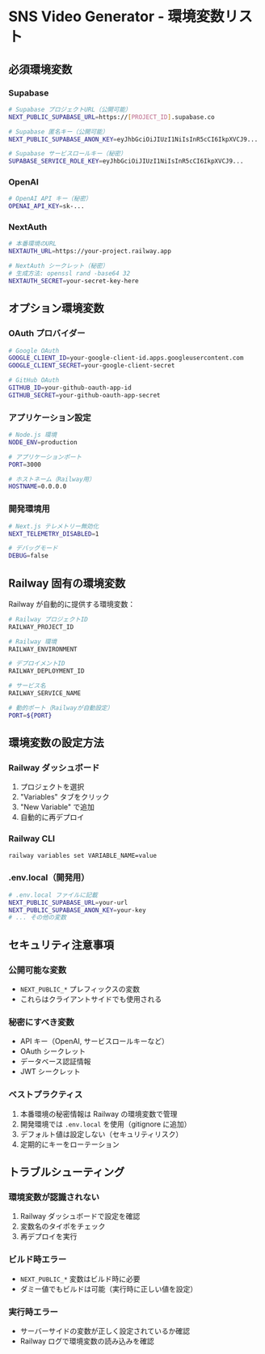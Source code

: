 # SNS Video Generator - 環境変数リスト

## 必須環境変数

### Supabase
```bash
# Supabase プロジェクトURL（公開可能）
NEXT_PUBLIC_SUPABASE_URL=https://[PROJECT_ID].supabase.co

# Supabase 匿名キー（公開可能）
NEXT_PUBLIC_SUPABASE_ANON_KEY=eyJhbGciOiJIUzI1NiIsInR5cCI6IkpXVCJ9...

# Supabase サービスロールキー（秘密）
SUPABASE_SERVICE_ROLE_KEY=eyJhbGciOiJIUzI1NiIsInR5cCI6IkpXVCJ9...
```

### OpenAI
```bash
# OpenAI API キー（秘密）
OPENAI_API_KEY=sk-...
```

### NextAuth
```bash
# 本番環境のURL
NEXTAUTH_URL=https://your-project.railway.app

# NextAuth シークレット（秘密）
# 生成方法: openssl rand -base64 32
NEXTAUTH_SECRET=your-secret-key-here
```

## オプション環境変数

### OAuth プロバイダー
```bash
# Google OAuth
GOOGLE_CLIENT_ID=your-google-client-id.apps.googleusercontent.com
GOOGLE_CLIENT_SECRET=your-google-client-secret

# GitHub OAuth
GITHUB_ID=your-github-oauth-app-id
GITHUB_SECRET=your-github-oauth-app-secret
```

### アプリケーション設定
```bash
# Node.js 環境
NODE_ENV=production

# アプリケーションポート
PORT=3000

# ホストネーム（Railway用）
HOSTNAME=0.0.0.0
```

### 開発環境用
```bash
# Next.js テレメトリー無効化
NEXT_TELEMETRY_DISABLED=1

# デバッグモード
DEBUG=false
```

## Railway 固有の環境変数

Railway が自動的に提供する環境変数：
```bash
# Railway プロジェクトID
RAILWAY_PROJECT_ID

# Railway 環境
RAILWAY_ENVIRONMENT

# デプロイメントID
RAILWAY_DEPLOYMENT_ID

# サービス名
RAILWAY_SERVICE_NAME

# 動的ポート（Railwayが自動設定）
PORT=${PORT}
```

## 環境変数の設定方法

### Railway ダッシュボード
1. プロジェクトを選択
2. "Variables" タブをクリック
3. "New Variable" で追加
4. 自動的に再デプロイ

### Railway CLI
```bash
railway variables set VARIABLE_NAME=value
```

### .env.local（開発用）
```bash
# .env.local ファイルに記載
NEXT_PUBLIC_SUPABASE_URL=your-url
NEXT_PUBLIC_SUPABASE_ANON_KEY=your-key
# ... その他の変数
```

## セキュリティ注意事項

### 公開可能な変数
- `NEXT_PUBLIC_*` プレフィックスの変数
- これらはクライアントサイドでも使用される

### 秘密にすべき変数
- API キー（OpenAI, サービスロールキーなど）
- OAuth シークレット
- データベース認証情報
- JWT シークレット

### ベストプラクティス
1. 本番環境の秘密情報は Railway の環境変数で管理
2. 開発環境では `.env.local` を使用（gitignore に追加）
3. デフォルト値は設定しない（セキュリティリスク）
4. 定期的にキーをローテーション

## トラブルシューティング

### 環境変数が認識されない
1. Railway ダッシュボードで設定を確認
2. 変数名のタイポをチェック
3. 再デプロイを実行

### ビルド時エラー
- `NEXT_PUBLIC_*` 変数はビルド時に必要
- ダミー値でもビルドは可能（実行時に正しい値を設定）

### 実行時エラー
- サーバーサイドの変数が正しく設定されているか確認
- Railway ログで環境変数の読み込みを確認
